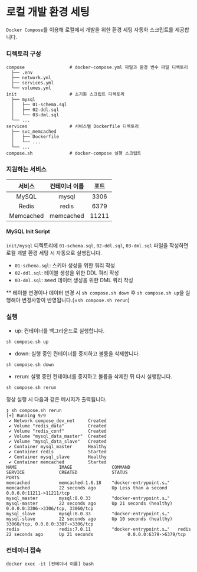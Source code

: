 # 로컬 개발 환경 세팅

`Docker Compose`를 이용해 로컬에서 개발을 위한 환경 세팅 자동화 스크립트를 제공합니다.

### 디렉토리 구성

```
compose                 # docker-compose.yml 파일과 환경 변수 파일 디렉토리
  ├── .env
  ├── network.yml
  ├── services.yml
  └── volumes.yml
init                    # 초기화 스크립트 디렉토리
  ├── mysql
  │   ├── 01-schema.sql
  │   ├── 02-ddl.sql
  │   └── 03-dml.sql
  └── ...
services                # 서비스별 Dockerfile 디렉토리
  ├── svc_memcached
  │   ├── Dockerfile
  │   └── ...
  └── ...
compose.sh              # docker-compose 실행 스크립트
```

### 지원하는 서비스

|    서비스    |  컨테이너 이름  |  포트   |
|:---------:|:---------:|:-----:|
|   MySQL   |   mysql   | 3306  |
|   Redis   |   redis   | 6379  |
| Memcached | memcached | 11211 |

#### MySQL Init Script

`init/mysql` 디렉토리에 `01-schema.sql`, `02-ddl.sql`, `03-dml.sql` 파일을 작성하면 로컬 개발 환경 세팅 시 자동으로 실행됩니다.

- `01-schema.sql`: 스키마 생성을 위한 쿼리 작성
- `02-ddl.sql`: 테이블 생성을 위한 DDL 쿼리 작성
- `03-dml.sql`: seed 데이터 생성을 위한 DML 쿼리 작성

** 테이블 변경이나 데이터 변경 시 `sh compose.sh down` 후 `sh compose.sh up`을 실행해야 변경사항이 반영됩니다.(=`sh compose.sh rerun`)

### 실행

- up: 컨테이너를 백그라운드로 실행합니다.

```shell
sh compose.sh up
```

- down: 실행 중인 컨테이너를 중지하고 볼륨을 삭제합니다.

```shell
sh compose.sh down
```

- rerun: 실행 중인 컨테이너를 중지하고 볼륨을 삭제한 뒤 다시 실행합니다.

```shell
sh compose.sh rerun
```

정상 실행 시 다음과 같은 메시지가 출력됩니다.

```
❯ sh compose.sh rerun
[+] Running 9/9
 ✔ Network compose_dev_net     Created 
 ✔ Volume "redis_data"         Created 
 ✔ Volume "redis_conf"         Created 
 ✔ Volume "mysql_data_master"  Created 
 ✔ Volume "mysql_data_slave"   Created 
 ✔ Container mysql_master      Healthy 
 ✔ Container redis             Started 
 ✔ Container mysql_slave       Healthy 
 ✔ Container memcached         Started 
NAME                IMAGE               COMMAND                  SERVICE             CREATED             STATUS                    PORTS
memcached           memcached:1.6.18    "docker-entrypoint.s…"   memcached           22 seconds ago      Up Less than a second     0.0.0.0:11211->11211/tcp
mysql_master        mysql:8.0.33        "docker-entrypoint.s…"   mysql-master        22 seconds ago      Up 21 seconds (healthy)   0.0.0.0:3306->3306/tcp, 33060/tcp
mysql_slave         mysql:8.0.33        "docker-entrypoint.s…"   mysql-slave         22 seconds ago      Up 10 seconds (healthy)   33060/tcp, 0.0.0.0:3307->3306/tcp
redis               redis:7.0.11        "docker-entrypoint.s…"   redis               22 seconds ago      Up 21 seconds             0.0.0.0:6379->6379/tcp
```

### 컨테이너 접속

```shell
docker exec -it [컨테이너 이름] bash
```

